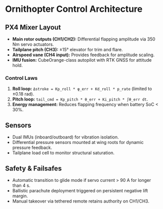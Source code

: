 # Ornithopter Control Architecture

## PX4 Mixer Layout
- **Main rotor outputs (CH1/CH2):** Differential flapping amplitude via 350 Nm servo actuators.
- **Tailplane pitch (CH3):** ±15° elevator for trim and flare.
- **Airspeed vane (CH4 input):** Provides feedback for amplitude scaling.
- **IMU fusion:** CubeOrange-class autopilot with RTK GNSS for attitude hold.

### Control Laws
1. **Roll loop:** `Δstroke = Kp_roll * φ_err + Kd_roll * p_rate` (limited to ±0.18 rad).
2. **Pitch loop:** `tail_cmd = Kp_pitch * θ_err + Ki_pitch * ∫θ_err dt`.
3. **Energy management:** Reduces flapping frequency when battery SoC < 30%.

## Sensors
- Dual IMUs (inboard/outboard) for vibration isolation.
- Differential pressure sensors mounted at wing roots for dynamic pressure feedback.
- Tailplane load cell to monitor structural saturation.

## Safety & Failsafes
- Automatic transition to glide mode if servo current > 90 A for longer than 4 s.
- Ballistic parachute deployment triggered on persistent negative lift margin.
- Manual takeover via tethered remote retains authority on CH1/CH3.
